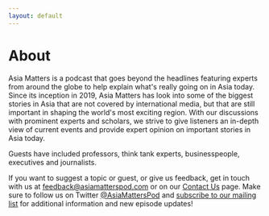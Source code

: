 ```yaml
---
layout: default
---
```


# About

Asia Matters is a podcast that goes beyond the headlines featuring experts from around the globe to help explain what's really going on in Asia today. Since its inception in 2019, Asia Matters has look into some of the biggest stories in Asia that are not covered by international media, but that are still important in shaping the world's most exciting region. With our discussions with prominent experts and scholars, we strive to give listeners an in-depth view of current events and provide expert opinion on important stories in Asia today.

Guests have included professors, think tank experts, businesspeople, executives and journalists.

If you want to suggest a topic or guest, or give us feedback, get in touch with us at feedback@asiamatterspod.com or on our [Contact Us](/contact) page. Make sure to follow us on Twitter [@AsiaMattersPod](https://twitter.com/AsiaMattersPod) and [subscribe to our mailing list](http://eepurl.com/ha1Ran) for additional information and new episode updates!
